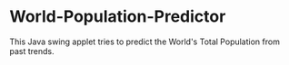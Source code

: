 # World-Population-Predictor

This Java swing applet tries to predict the World's Total Population from past trends.

